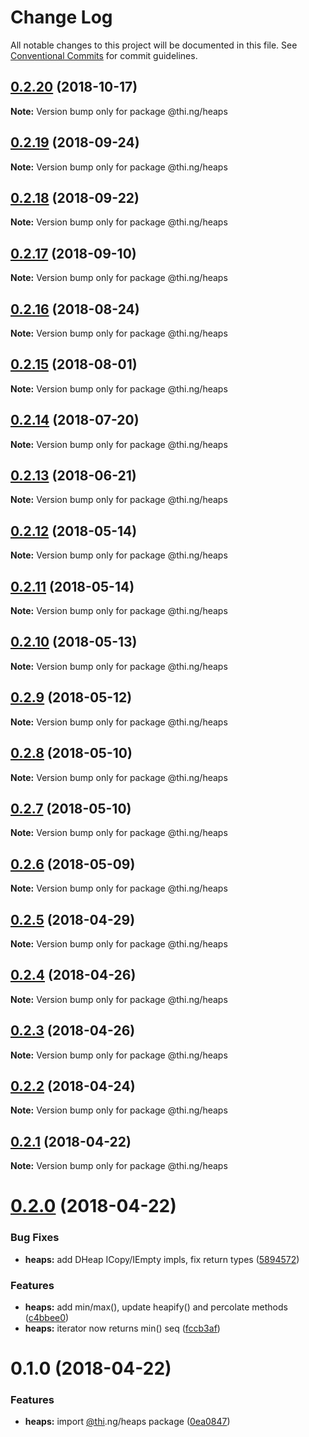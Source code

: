 # Change Log

All notable changes to this project will be documented in this file.
See [Conventional Commits](https://conventionalcommits.org) for commit guidelines.

## [0.2.20](https://github.com/thi-ng/umbrella/compare/@thi.ng/heaps@0.2.19...@thi.ng/heaps@0.2.20) (2018-10-17)

**Note:** Version bump only for package @thi.ng/heaps





<a name="0.2.19"></a>
## [0.2.19](https://github.com/thi-ng/umbrella/compare/@thi.ng/heaps@0.2.18...@thi.ng/heaps@0.2.19) (2018-09-24)

**Note:** Version bump only for package @thi.ng/heaps





<a name="0.2.18"></a>
## [0.2.18](https://github.com/thi-ng/umbrella/compare/@thi.ng/heaps@0.2.17...@thi.ng/heaps@0.2.18) (2018-09-22)

**Note:** Version bump only for package @thi.ng/heaps





<a name="0.2.17"></a>
## [0.2.17](https://github.com/thi-ng/umbrella/compare/@thi.ng/heaps@0.2.16...@thi.ng/heaps@0.2.17) (2018-09-10)

**Note:** Version bump only for package @thi.ng/heaps





<a name="0.2.16"></a>
## [0.2.16](https://github.com/thi-ng/umbrella/compare/@thi.ng/heaps@0.2.15...@thi.ng/heaps@0.2.16) (2018-08-24)




**Note:** Version bump only for package @thi.ng/heaps

<a name="0.2.15"></a>
## [0.2.15](https://github.com/thi-ng/umbrella/compare/@thi.ng/heaps@0.2.14...@thi.ng/heaps@0.2.15) (2018-08-01)




**Note:** Version bump only for package @thi.ng/heaps

<a name="0.2.14"></a>
## [0.2.14](https://github.com/thi-ng/umbrella/compare/@thi.ng/heaps@0.2.13...@thi.ng/heaps@0.2.14) (2018-07-20)




**Note:** Version bump only for package @thi.ng/heaps

<a name="0.2.13"></a>
## [0.2.13](https://github.com/thi-ng/umbrella/compare/@thi.ng/heaps@0.2.12...@thi.ng/heaps@0.2.13) (2018-06-21)




**Note:** Version bump only for package @thi.ng/heaps

<a name="0.2.12"></a>
## [0.2.12](https://github.com/thi-ng/umbrella/compare/@thi.ng/heaps@0.2.11...@thi.ng/heaps@0.2.12) (2018-05-14)




**Note:** Version bump only for package @thi.ng/heaps

<a name="0.2.11"></a>
## [0.2.11](https://github.com/thi-ng/umbrella/compare/@thi.ng/heaps@0.2.10...@thi.ng/heaps@0.2.11) (2018-05-14)




**Note:** Version bump only for package @thi.ng/heaps

<a name="0.2.10"></a>
## [0.2.10](https://github.com/thi-ng/umbrella/compare/@thi.ng/heaps@0.2.9...@thi.ng/heaps@0.2.10) (2018-05-13)




**Note:** Version bump only for package @thi.ng/heaps

<a name="0.2.9"></a>
## [0.2.9](https://github.com/thi-ng/umbrella/compare/@thi.ng/heaps@0.2.8...@thi.ng/heaps@0.2.9) (2018-05-12)




**Note:** Version bump only for package @thi.ng/heaps

<a name="0.2.8"></a>
## [0.2.8](https://github.com/thi-ng/umbrella/compare/@thi.ng/heaps@0.2.7...@thi.ng/heaps@0.2.8) (2018-05-10)




**Note:** Version bump only for package @thi.ng/heaps

<a name="0.2.7"></a>
## [0.2.7](https://github.com/thi-ng/umbrella/compare/@thi.ng/heaps@0.2.6...@thi.ng/heaps@0.2.7) (2018-05-10)




**Note:** Version bump only for package @thi.ng/heaps

<a name="0.2.6"></a>
## [0.2.6](https://github.com/thi-ng/umbrella/compare/@thi.ng/heaps@0.2.5...@thi.ng/heaps@0.2.6) (2018-05-09)




**Note:** Version bump only for package @thi.ng/heaps

<a name="0.2.5"></a>
## [0.2.5](https://github.com/thi-ng/umbrella/compare/@thi.ng/heaps@0.2.4...@thi.ng/heaps@0.2.5) (2018-04-29)




**Note:** Version bump only for package @thi.ng/heaps

<a name="0.2.4"></a>
## [0.2.4](https://github.com/thi-ng/umbrella/compare/@thi.ng/heaps@0.2.3...@thi.ng/heaps@0.2.4) (2018-04-26)




**Note:** Version bump only for package @thi.ng/heaps

<a name="0.2.3"></a>
## [0.2.3](https://github.com/thi-ng/umbrella/compare/@thi.ng/heaps@0.2.2...@thi.ng/heaps@0.2.3) (2018-04-26)




**Note:** Version bump only for package @thi.ng/heaps

<a name="0.2.2"></a>
## [0.2.2](https://github.com/thi-ng/umbrella/compare/@thi.ng/heaps@0.2.1...@thi.ng/heaps@0.2.2) (2018-04-24)




**Note:** Version bump only for package @thi.ng/heaps

<a name="0.2.1"></a>
## [0.2.1](https://github.com/thi-ng/umbrella/compare/@thi.ng/heaps@0.2.0...@thi.ng/heaps@0.2.1) (2018-04-22)




**Note:** Version bump only for package @thi.ng/heaps

<a name="0.2.0"></a>
# [0.2.0](https://github.com/thi-ng/umbrella/compare/@thi.ng/heaps@0.1.0...@thi.ng/heaps@0.2.0) (2018-04-22)


### Bug Fixes

* **heaps:** add DHeap ICopy/IEmpty impls, fix return types ([5894572](https://github.com/thi-ng/umbrella/commit/5894572))


### Features

* **heaps:** add min/max(), update heapify() and percolate methods ([c4bbee0](https://github.com/thi-ng/umbrella/commit/c4bbee0))
* **heaps:** iterator now returns min() seq ([fccb3af](https://github.com/thi-ng/umbrella/commit/fccb3af))




<a name="0.1.0"></a>
# 0.1.0 (2018-04-22)


### Features

* **heaps:** import [@thi](https://github.com/thi).ng/heaps package ([0ea0847](https://github.com/thi-ng/umbrella/commit/0ea0847))
